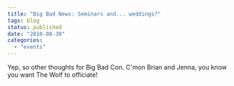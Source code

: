 ```yaml
---
title: "Big Bad News: Seminars and... weddings?"
tags: blog
status: published
date: "2010-08-30"
categories: 
  - "events"
---
```


Yep, so other thoughts for Big Bad Con. C'mon Brian and Jenna, you know you want The Wolf to officiate!
